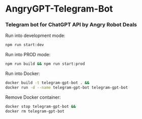 # AngryGPT-Telegram-Bot
### Telegram bot for ChatGPT API by Angry Robot Deals

Run into development mode:
```bash
npm run start:dev
```

Run into PROD mode:
```bash
npm run build && npm run start:prod
```


Run into Docker:
```bash
docker build -t telegram-gpt-bot . &&
docker run -d --name telegram-gpt-bot telegram-gpt-bot
```

Remove Docker container:
```bash
docker stop telegram-gpt-bot &&
docker rm telegram-gpt-bot
```
